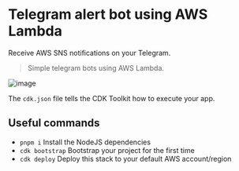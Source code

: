 # Telegram alert bot using AWS Lambda

Receive AWS SNS notifications on your Telegram.

> Simple telegram bots using AWS Lambda.

![image](https://user-images.githubusercontent.com/23727670/219224723-57d19120-b501-443e-8e79-6b7973527d3c.png)


The `cdk.json` file tells the CDK Toolkit how to execute your app.

## Useful commands

* `pnpm i`          Install the NodeJS dependencies
* `cdk bootstrap`   Bootstrap your project for the first time
* `cdk deploy`      Deploy this stack to your default AWS account/region
